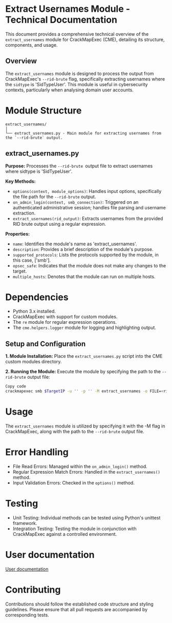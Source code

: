# Extract Usernames Module - Technical Documentation

This document provides a comprehensive technical overview of the `extract_usernames` module for CrackMapExec (CME), detailing its structure, components, and usage.

## Overview
The `extract_usernames` module is designed to process the output from CrackMapExec's `--rid-brute` flag, specifically extracting usernames where the `sidtype` is 'SidTypeUser'. This module is useful in cybersecurity contexts, particularly when analysing domain user accounts.

# Module Structure

```plaintext
extract_usernames/
│
└── extract_usernames.py - Main module for extracting usernames from the `--rid-brute` output.
```

## extract_usernames.py

**Purpose:** Processes the `--rid-brute `output file to extract usernames where sidtype is 'SidTypeUser'.

**Key Methods:**

- `options(context, module_options)`: Handles input options, specifically the file path for the `--rid-brute` output.
- `on_admin_login(context, smb_connection)`: Triggered on an authenticated administrative session; handles file parsing and username extraction.
- `extract_usernames(rid_output)`: Extracts usernames from the provided RID brute output using a regular expression.

**Properties:**

- `name`: Identifies the module's name as 'extract_usernames'.
- `description`: Provides a brief description of the module's purpose.
- `supported_protocols`: Lists the protocols supported by the module, in this case, ['smb'].
- `opsec_safe`: Indicates that the module does not make any changes to the target.
- `multiple_hosts`: Denotes that the module can run on multiple hosts.

# Dependencies
- Python 3.x installed.
- CrackMapExec with support for custom modules.
- The `re` module for regular expression operations.
- The `cme.helpers.logger` module for logging and highlighting output.

## Setup and Configuration

**1. Module Installation:**
Place the `extract_usernames.py` script into the CME custom modules directory.

**2. Running the Module:**
Execute the module by specifying the path to the `--rid-brute` output file:

```bash
Copy code
crackmapexec smb $TargetIP -u '' -p '' -M extract_usernames -o FILE=<rid_brute_output_file>
```

# Usage
The `extract_usernames` module is utilized by specifying it with the -M flag in CrackMapExec, along with the path to the `--rid-brute` output file.

# Error Handling
- File Read Errors: Managed within the `on_admin_login()` method.
- Regular Expression Match Errors: Handled in the `extract_usernames()` method.
- Input Validation Errors: Checked in the `options()` method.

# Testing
- Unit Testing: Individual methods can be tested using Python's unittest framework.
- Integration Testing: Testing the module in conjunction with CrackMapExec against a controlled environment.

# User documentation
[User documentation](Create-UserList-From-ridBrute-README.md)

# Contributing
Contributions should follow the established code structure and styling guidelines. Please ensure that all pull requests are accompanied by corresponding tests.